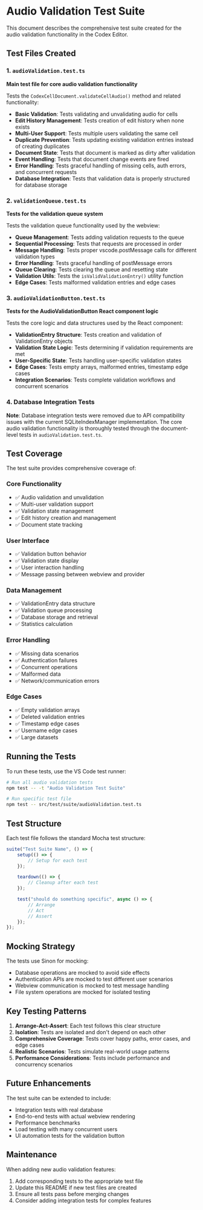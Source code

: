 # Audio Validation Test Suite

This document describes the comprehensive test suite created for the audio validation functionality in the Codex Editor.

## Test Files Created

### 1. `audioValidation.test.ts`

**Main test file for core audio validation functionality**

Tests the `CodexCellDocument.validateCellAudio()` method and related functionality:

- **Basic Validation**: Tests validating and unvalidating audio for cells
- **Edit History Management**: Tests creation of edit history when none exists
- **Multi-User Support**: Tests multiple users validating the same cell
- **Duplicate Prevention**: Tests updating existing validation entries instead of creating duplicates
- **Document State**: Tests that document is marked as dirty after validation
- **Event Handling**: Tests that document change events are fired
- **Error Handling**: Tests graceful handling of missing cells, auth errors, and concurrent requests
- **Database Integration**: Tests that validation data is properly structured for database storage

### 2. `validationQueue.test.ts`

**Tests for the validation queue system**

Tests the validation queue functionality used by the webview:

- **Queue Management**: Tests adding validation requests to the queue
- **Sequential Processing**: Tests that requests are processed in order
- **Message Handling**: Tests proper vscode.postMessage calls for different validation types
- **Error Handling**: Tests graceful handling of postMessage errors
- **Queue Clearing**: Tests clearing the queue and resetting state
- **Validation Utils**: Tests the `isValidValidationEntry()` utility function
- **Edge Cases**: Tests malformed validation entries and edge cases

### 3. `audioValidationButton.test.ts`

**Tests for the AudioValidationButton React component logic**

Tests the core logic and data structures used by the React component:

- **ValidationEntry Structure**: Tests creation and validation of ValidationEntry objects
- **Validation State Logic**: Tests determining if validation requirements are met
- **User-Specific State**: Tests handling user-specific validation states
- **Edge Cases**: Tests empty arrays, malformed entries, timestamp edge cases
- **Integration Scenarios**: Tests complete validation workflows and concurrent scenarios

### 4. Database Integration Tests

**Note**: Database integration tests were removed due to API compatibility issues with the current SQLiteIndexManager implementation. The core audio validation functionality is thoroughly tested through the document-level tests in `audioValidation.test.ts`.

## Test Coverage

The test suite provides comprehensive coverage of:

### Core Functionality

- ✅ Audio validation and unvalidation
- ✅ Multi-user validation support
- ✅ Validation state management
- ✅ Edit history creation and management
- ✅ Document state tracking

### User Interface

- ✅ Validation button behavior
- ✅ Validation state display
- ✅ User interaction handling
- ✅ Message passing between webview and provider

### Data Management

- ✅ ValidationEntry data structure
- ✅ Validation queue processing
- ✅ Database storage and retrieval
- ✅ Statistics calculation

### Error Handling

- ✅ Missing data scenarios
- ✅ Authentication failures
- ✅ Concurrent operations
- ✅ Malformed data
- ✅ Network/communication errors

### Edge Cases

- ✅ Empty validation arrays
- ✅ Deleted validation entries
- ✅ Timestamp edge cases
- ✅ Username edge cases
- ✅ Large datasets

## Running the Tests

To run these tests, use the VS Code test runner:

```bash
# Run all audio validation tests
npm test -- -t "Audio Validation Test Suite"

# Run specific test file
npm test -- src/test/suite/audioValidation.test.ts
```

## Test Structure

Each test file follows the standard Mocha test structure:

```typescript
suite("Test Suite Name", () => {
    setup(() => {
        // Setup for each test
    });

    teardown(() => {
        // Cleanup after each test
    });

    test("should do something specific", async () => {
        // Arrange
        // Act
        // Assert
    });
});
```

## Mocking Strategy

The tests use Sinon for mocking:

- Database operations are mocked to avoid side effects
- Authentication APIs are mocked to test different user scenarios
- Webview communication is mocked to test message handling
- File system operations are mocked for isolated testing

## Key Testing Patterns

1. **Arrange-Act-Assert**: Each test follows this clear structure
2. **Isolation**: Tests are isolated and don't depend on each other
3. **Comprehensive Coverage**: Tests cover happy paths, error cases, and edge cases
4. **Realistic Scenarios**: Tests simulate real-world usage patterns
5. **Performance Considerations**: Tests include performance and concurrency scenarios

## Future Enhancements

The test suite can be extended to include:

- Integration tests with real database
- End-to-end tests with actual webview rendering
- Performance benchmarks
- Load testing with many concurrent users
- UI automation tests for the validation button

## Maintenance

When adding new audio validation features:

1. Add corresponding tests to the appropriate test file
2. Update this README if new test files are created
3. Ensure all tests pass before merging changes
4. Consider adding integration tests for complex features
